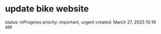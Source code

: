 # update bike website

status: inProgress
priority: important, urgent
created: March 27, 2025 10:19 AM
